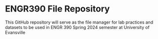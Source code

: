 # ENGR390 File Repository

This GitHub repository will serve as the file manager for lab practices and datasets to be used in ENGR 390 Spring 2024 semester at University of Evansville
